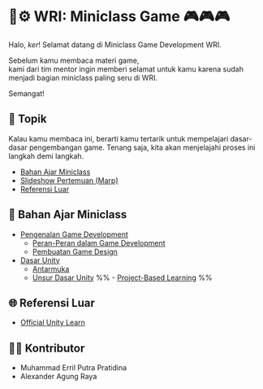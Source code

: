 # 🔬⚙️ WRI: Miniclass Game 🎮🎮🎮

Halo, *ker*! Selamat datang di Miniclass Game Development WRI. 

Sebelum kamu membaca materi game,<br>
kami dari tim mentor ingin memberi selamat untuk kamu karena sudah menjadi bagian miniclass paling seru di WRI.<br>

Semangat!
## 📃 Topik
Kalau kamu membaca ini, berarti kamu tertarik untuk mempelajari dasar-dasar pengembangan game. Tenang saja, kita akan menjelajahi proses ini langkah demi langkah.
- [Bahan Ajar Miniclass](##📖%20Bahan%20Ajar%20Miniclass)
- [Slideshow Pertemuan (Marp)](/miniclass/game/weekly-slideshow/index.md)
- [Referensi Luar](##🌐%20Referensi%20Luar)
## 📖 Bahan Ajar Miniclass
- [Pengenalan Game Development](miniclass/game/bahan-ajar/pengenalan/index.md)
	- [Peran-Peran dalam Game Development](miniclass/game/bahan-ajar/pengenalan/index.md#role-dalam-game-development)
	- [Pembuatan Game Design](miniclass/game/bahan-ajar/pengenalan/index.md#game-design)
- [Dasar Unity](miniclass/game/bahan-ajar/dasar-unity/index.md)
	- [Antarmuka](miniclass/game/bahan-ajar/dasar-unity/index.md#antarmuka)
	- [Unsur Dasar Unity](miniclass/game/bahan-ajar/dasar-unity/index.md#unsur-dasar-unity)
%% - [Project-Based Learning](miniclass/game/bahan-ajar/project-based-learning/index.md) %%
## 🌐 Referensi Luar
- [Official Unity Learn](https://learn.unity.com/)
## 🧑‍🏫 Kontributor
- Muhammad Erril Putra Pratidina
- Alexander Agung Raya
